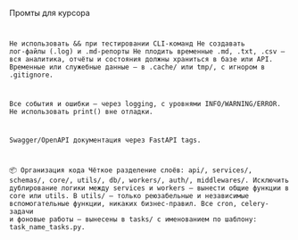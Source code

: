 Промты для курсора 
<code>

Не использовать && при тестировании CLI-команд
Не создавать лог-файлы (.log) и .md-репорты
Не плодить временные .md, .txt, .csv — вся аналитика, отчёты и состояния должны храниться в базе или API.
Временные или служебные данные — в .cache/ или tmp/, с игнором в .gitignore.

Все события и ошибки — через logging, с уровнями INFO/WARNING/ERROR.
Не использовать print() вне отладки.

Swagger/OpenAPI документация через FastAPI tags.

📦 Организация кода
Чёткое разделение слоёв: api/, services/, schemas/, core/, utils/, db/, workers/, auth/, middlewares/.
Исключить дублирование логики между services и workers — вынести общие функции в core или utils.
В utils/ — только реюзабельные и независимые вспомогательные функции, никаких бизнес-правил.
Все cron, celery-задачи и фоновые работы — вынесены в tasks/ с именованием по шаблону: task_name_tasks.py.

</code>




